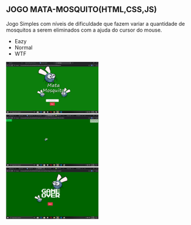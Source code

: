 <h2>JOGO MATA-MOSQUITO(HTML,CSS,JS)</h2>

<p>Jogo Simples com níveis de dificuldade que fazem variar a quantidade de mosquitos a serem eliminados com a ajuda do cursor do mouse.</p>

<ul>
   <li>Eazy</li>
   <li>Normal</li>
   <li>WTF</li>
</ul>      

   <img src="assets/images/initial.png" width="50%" height="50%"/>
   <img src="assets/images/gameM.png" width="50%" height="50%"/>
   <img src="assets/images/over.png" width="50%" height="50%"/>
